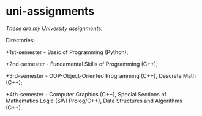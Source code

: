 # uni-assignments
*These are my University assignments.*

Directories:

+1st-semester - Basic of Programming (Python);

+2nd-semester - Fundamental Skills of Programming (C++);

+3rd-semester - OOP-Object-Oriented Programming (C++), Descrete Math (C++);

+4th-semester - Computer Graphics (C++), Special Sections of Mathematics Logic (SWI Prolog/C++), Data Structures and Algorithms (C++).
